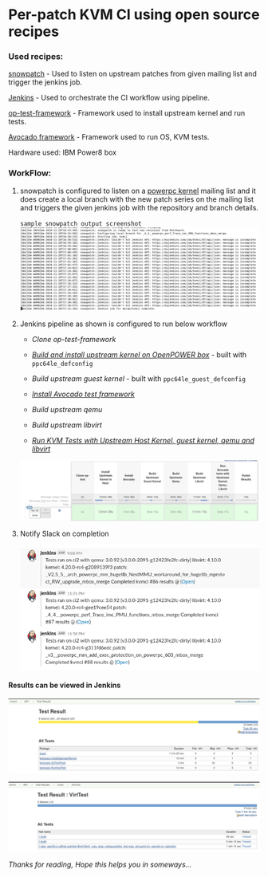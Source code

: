 # Per-patch KVM CI using open source recipes

### __Used recipes:__

[snowpatch](https://github.com/ruscur/snowpatch) - Used to listen on upstream patches from given mailing list and trigger the jenkins job.

[Jenkins](https://jenkins.io/doc/book/pipeline/) - Used to orchestrate the CI workflow using pipeline.

[op-test-framework](https://github.com/open-power/op-test-framework) - Framework used to install upstream kernel and run tests.

[Avocado framework](https://github.com/avocado-framework) - Framework used to run OS, KVM tests.

Hardware used: IBM Power8 box

### __WorkFlow:__

1. snowpatch is configured to listen on a [powerpc kernel](https://patchwork.ozlabs.org/project/linuxppc-dev/list/) mailing list and it does
create a local branch with the new patch series on the mailing list and triggers
the given jenkins job with the repository and branch details.

    `sample snowpatch output screenshot`
    ![](https://github.com/sathnaga/sathnaga.github.io/raw/master/resources/snowpatchlistenonpatch.png)

2. Jenkins pipeline as shown is configured to run below workflow

    * _Clone op-test-framework_

    * [_Build and install upstream kernel on OpenPOWER box_](https://sathnaga86.com/2018/11/08/upstream-kernel-install-using-op-test-framework.html) - built with `ppc64le_defconfig`

    * _Build upstream guest kernel_ - built with `ppc64le_guest_defconfig`

    * [_Install Avocado test framework_](https://sathnaga86.com/2018/05/17/testing-kvm-through-libvirt-environment.html)

    * _Build upstream qemu_

    * _Build upstream libvirt_

    * [_Run KVM Tests with Upstream Host Kernel, guest kernel, qemu and libvirt_](https://sathnaga86.com/2018/11/11/run-host-tests-using-op-test-framework.html)

    ![](https://github.com/sathnaga/sathnaga.github.io/raw/master/resources/kvmcipipeline.png)

3. Notify Slack on completion

    ![](https://github.com/sathnaga/sathnaga.github.io/raw/master/resources/kvmcislacknotification.png)

#### Results can be viewed in Jenkins

![](https://github.com/sathnaga/sathnaga.github.io/raw/master/resources/kvmcipipelineresult.png)

![](https://github.com/sathnaga/sathnaga.github.io/raw/master/resources/kvmcipipelinekvmtestsresult.png)


_Thanks for reading, Hope this helps you in someways..._

